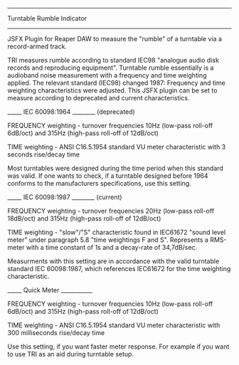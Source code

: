 ****************************************
Turntable Rumble Indicator
****************************************
JSFX Plugin for Reaper DAW to measure the "rumble" of a turntable via a record-armed track.

TRI measures rumble according to standard IEC98 "analogue audio disk records and reproducing equipment". 
Turntable rumble essentially is a audioband noise measurement with a frequency and time weighting applied. 
The relevant standard (IEC98) changed 1987: Frequency and time weighting characteristics were adjusted. 
This JSFX plugin can be set to measure according to deprecated and current characteristics.

_____ IEC 60098:1964 ________ (deprecated)

FREQUENCY weighting - turnover frequencies 10Hz (low-pass roll-off 6dB/oct) and 315Hz (high-pass roll-off of 12dB/oct) 

TIME weighting - ANSI C16.5.1954 standard VU meter characteristic with 3 seconds rise/decay time

Most turntables were designed during the time period when this standard was valid. If one wants to check, 
if a turntable designed before 1964 conforms to the manufacturers specifications, use this setting.

_____ IEC 60098:1987 ________ (current)

FREQUENCY weighting - turnover frequencies 20Hz (low-pass roll-off 18dB/oct) and 315Hz (high-pass roll-off of 12dB/oct) 

TIME weighting - "slow"/"S" characteristic found in IEC61672 "sound level meter" under paragraph 5.8 "time weightings F and S". 
Represents a RMS-meter with a time constant of 1s and a decay-rate of 34,7dB/sec.

Measurments with this setting are in accordance with the valid turntable standard IEC 60098:1987, 
which references IEC61672 for the time weighting characteristic.

_____ Quick Meter ___________

FREQUENCY weighting - turnover frequencies 10Hz (low-pass roll-off 6dB/oct) and 315Hz (high-pass roll-off of 12dB/oct) 

TIME weighting - ANSI C16.5.1954 standard VU meter characteristic with 300 milliseconds rise/decay time

Use this setting, if you want faster meter response. For example if you want to use TRI as an aid during turntable setup.



